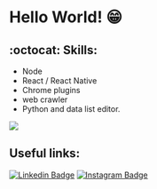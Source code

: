 # Hello World! :grin:

##  :octocat: Skills:
* Node
* React / React Native
* Chrome plugins
* web crawler
* Python and data list editor.

 <p>
  <img src="https://github-readme-stats.vercel.app/api/?username=kaiofprates&count_private=true&show_icons=true&title_color=fff&icon_color=79ff97&text_color=9f9f9f&bg_color=151515"/>
  <p>

## Useful links:

[![Linkedin Badge](https://img.shields.io/badge/-LinkedIn-blue?style=flat&logo=Linkedin&logoColor=white&link=https://www.linkedin.com/in/kaio-prates-96b725109)](https://www.linkedin.com/in/kaio-prates-96b725109)
[![Instagram Badge](https://img.shields.io/badge/-Instagram-d02873?style=flat&labelColor=d02873&logo=instagram&logoColor=white&link=https://www.instagram.com/kaioprates_dev)](https://www.instagram.com/kaioprates_dev/)
